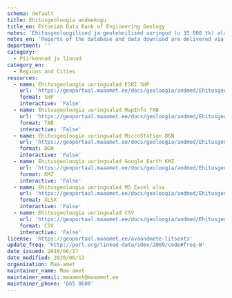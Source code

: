 ```yaml
---
schema: default
title: Ehitusgeoloogia andmekogu 
title_en: Estonian Data Bank of Engineering Geology
notes: 'Ehitusgeoloogilised ja geotehnilised uuringud (u 35 000 tk) alates 1964. kuni tänaseni. Andmete vaatamiseks ja allalaadimiseks on Ehitusgeoloogia kaardirakendus, mis näitab andmekogus olevate aruannete üldandmeid ning uuringualasid. <a href="http://geoportaal.maaamet.ee/index.php?lang_id=1&page_id=357&lang_id=1">Andmekogu veebileht</a>.'
notes_en: 'Reports of the database and data download are delivered via the web map application.'
department: ''
category:
  - Piirkonnad ja linnad
category_en:
  - Regions and Cities
resources:
  - name: Ehitusgeoloogia uuringualad ESRI SHP
    url: 'https://geoportaal.maaamet.ee/docs/geoloogia/andmed/Ehitusgeoloogia_uuringualad_shp.zip?t=20200406033604'
    format: SHP
    interactive: 'False'
  - name: Ehitusgeoloogia uuringualad MapInfo TAB
    url: 'https://geoportaal.maaamet.ee/docs/geoloogia/andmed/Ehitusgeoloogia_uuringualad_tab.zip?t=20200406033602'
    format: TAB
    interactive: 'False'
  - name: Ehitusgeoloogia uuringualad MicroStation DGN
    url: 'https://geoportaal.maaamet.ee/docs/geoloogia/andmed/Ehitusgeoloogia_uuringualad_dgn.dgn?t=20200406033550'
    format: DGN
    interactive: 'False'
  - name: Ehitusgeoloogia uuringualad Google Earth KMZ
    url: 'https://geoportaal.maaamet.ee/docs/geoloogia/andmed/Ehitusgeoloogia_uuringualad_kmz.kmz?t=20200406033547'
    format: KMZ
    interactive: 'False'
  - name: Ehitusgeoloogia uuringualad MS Excel xlsx
    url: 'https://geoportaal.maaamet.ee/docs/geoloogia/andmed/Ehitusgeoloogia_uuringualad_xlsx.xlsx?t=20200406033601'
    format: XLSX
    interactive: 'False'
  - name: Ehitusgeoloogia uuringualad CSV
    url: 'https://geoportaal.maaamet.ee/docs/geoloogia/andmed/Ehitusgeoloogia_uuringualad_csv.csv?t=20200406033533'
    format: CSV
    interactive: 'False'
license: 'https://geoportaal.maaamet.ee/avaandmete-litsents'
update_freq: 'http://purl.org/linked-data/sdmx/2009/code#freq-W'
date_issued: 2019/06/17
date_modified: 2020/06/13
organization: Maa-amet
maintainer_name: Maa-amet
maintainer_email: maaamet@maaamet.ee
maintainer_phone: '665 0600'
---
```

